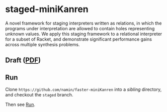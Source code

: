 # staged-miniKanren

A novel framework for staging interpreters written as relations, in which the programs under interpretation are allowed to contain holes representing unknown values. We apply this staging framework to a relational interpreter for a subset of Racket, and demonstrate significant performance gains across multiple synthesis problems.

## Draft ([PDF](https://namin.seas.harvard.edu/files/namin/files/staged-mk.pdf))

## Run

Clone `https://github.com/namin/faster-miniKanren` into a _sibling_ directory, and checkout the `staged` branch.

Then see [Run](RUN.md).





